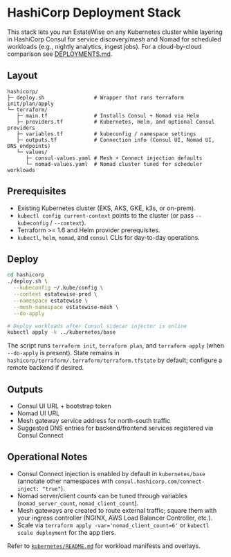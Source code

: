 # HashiCorp Deployment Stack

This stack lets you run EstateWise on any Kubernetes cluster while layering in HashiCorp Consul for service discovery/mesh and Nomad for scheduled workloads (e.g., nightly analytics, ingest jobs). For a cloud-by-cloud comparison see [DEPLOYMENTS.md](../DEPLOYMENTS.md).

## Layout

```
hashicorp/
├─ deploy.sh                # Wrapper that runs terraform init/plan/apply
└─ terraform/
   ├─ main.tf               # Installs Consul + Nomad via Helm
   ├─ providers.tf          # Kubernetes, Helm, and optional Consul providers
   ├─ variables.tf          # kubeconfig / namespace settings
   ├─ outputs.tf            # Connection info (Consul UI, Nomad UI, DNS endpoints)
   └─ values/
      ├─ consul-values.yaml # Mesh + Connect injection defaults
      └─ nomad-values.yaml  # Nomad cluster tuned for scheduler workloads
```

## Prerequisites

- Existing Kubernetes cluster (EKS, AKS, GKE, k3s, or on-prem).
- `kubectl config current-context` points to the cluster (or pass `--kubeconfig` / `--context`).
- Terraform >= 1.6 and Helm provider prerequisites.
- `kubectl`, `helm`, `nomad`, and `consul` CLIs for day-to-day operations.

## Deploy

```bash
cd hashicorp
./deploy.sh \
  --kubeconfig ~/.kube/config \
  --context estatewise-prod \
  --namespace estatewise \
  --mesh-namespace estatewise-mesh \
  --do-apply

# Deploy workloads after Consul sidecar injector is online
kubectl apply -k ../kubernetes/base
```

The script runs `terraform init`, `terraform plan`, and `terraform apply` (when `--do-apply` is present). State remains in `hashicorp/terraform/.terraform/terraform.tfstate` by default; configure a remote backend if desired.

## Outputs

- Consul UI URL + bootstrap token
- Nomad UI URL
- Mesh gateway service address for north-south traffic
- Suggested DNS entries for backend/frontend services registered via Consul Connect

## Operational Notes

- Consul Connect injection is enabled by default in `kubernetes/base` (annotate other namespaces with `consul.hashicorp.com/connect-inject: "true"`).
- Nomad server/client counts can be tuned through variables (`nomad_server_count`, `nomad_client_count`).
- Mesh gateways are created to route external traffic; square them with your ingress controller (NGINX, AWS Load Balancer Controller, etc.).
- Scale via `terraform apply -var='nomad_client_count=6'` or `kubectl scale deployment` for the app tiers.

Refer to [`kubernetes/README.md`](../kubernetes/README.md) for workload manifests and overlays.
